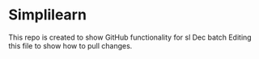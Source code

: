 # Simplilearn
This repo is created to show GitHub functionality for sl Dec batch
Editing this file to show how to pull changes.
